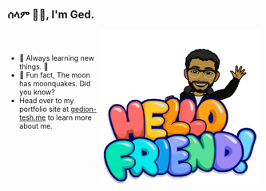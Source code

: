 ## ሰላም ✌🏽, I'm Ged.

<img align="right" width="320" height="310" src="https://raw.githubusercontent.com/GedionT/GedionT/master/mymoji.svg">
<br />
<br />

- 🌱 Always learning new things. 🐶
- 👻 Fun fact, The moon has moonquakes. Did you know?
- Head over to my portfolio site at [gedion-tesh.me](https://gedion-tesh.me) to learn more about me.


